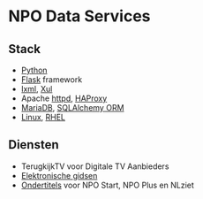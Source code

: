 # NPO Data Services

## Stack

* [Python](https://www.python.org/)
* [Flask](https://flask.palletsprojects.com/) framework
* [lxml](https://lxml.de/), [Xul](https://xul.readthedocs.io/)
* Apache [httpd](https://httpd.apache.org/), [HAProxy](https://www.haproxy.org)
* [MariaDB](https://mariadb.org/), [SQLAlchemy ORM](https://docs.sqlalchemy.org/orm/)
* [Linux](https://www.linux.org/), [RHEL](https://www.redhat.com/en/technologies/linux-platforms/enterprise-linux)

## Diensten

* TerugkijkTV voor Digitale TV Aanbieders
* [Elektronische gidsen](https://tech.ebu.ch/tvanytime/)
* [Ondertitels](https://hygiea.omroep.nl/docs) voor NPO Start, NPO Plus en NLziet
